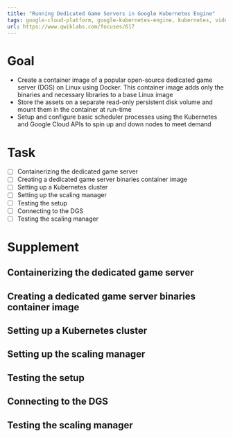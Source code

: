 ```yaml
---
title: "Running Dedicated Game Servers in Google Kubernetes Engine"
tags: google-cloud-platform, google-kubernetes-engine, kubernetes, video-game-development
url: https://www.qwiklabs.com/focuses/617
---
```


# Goal
- Create a container image of a popular open-source dedicated game server (DGS) on Linux using Docker. This container image adds only the binaries and necessary libraries to a base Linux image
- Store the assets on a separate read-only persistent disk volume and mount them in the container at run-time
- Setup and configure basic scheduler processes using the Kubernetes and Google Cloud APIs to spin up and down nodes to meet demand

# Task
- [ ] Containerizing the dedicated game server
- [ ] Creating a dedicated game server binaries container image
- [ ] Setting up a Kubernetes cluster
- [ ] Setting up the scaling manager
- [ ] Testing the setup
- [ ] Connecting to the DGS
- [ ] Testing the scaling manager

# Supplement
## Containerizing the dedicated game server
## Creating a dedicated game server binaries container image
## Setting up a Kubernetes cluster
## Setting up the scaling manager
## Testing the setup
## Connecting to the DGS
## Testing the scaling manager
